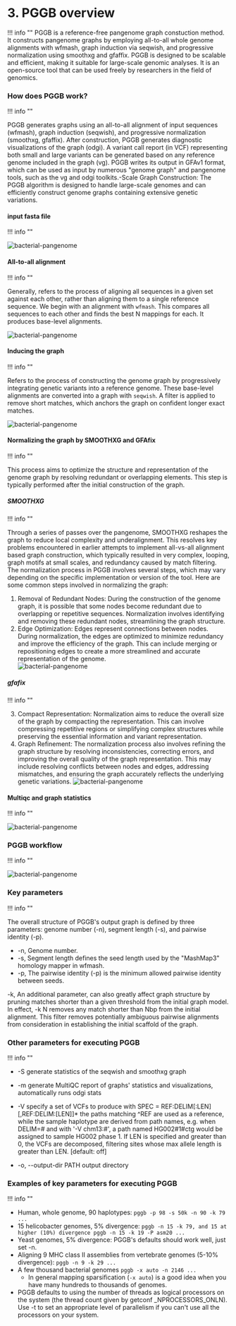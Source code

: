 # 3. PGGB overview
!!! info ""
PGGB is a reference-free pangenome graph constuction method. It constructs pangenome graphs by employing all-to-all whole genome alignments with wfmash, graph induction via seqwish, and progressive normalization using smoothxg and gfaffix. 
PGGB is designed to be scalable and efficient, making it suitable for large-scale genomic analyses. It is an open-source tool that can be used freely by researchers in the field of genomics.


### How does PGGB work?
!!! info ""

PGGB generates graphs using an all-to-all alignment of input sequences (wfmash), graph induction (seqwish), and progressive normalization (smoothxg, gfaffix). After construction, PGGB generates diagnostic visualizations of the graph (odgi). A variant call report (in VCF) representing both small and large variants can be generated based on any reference genome included in the graph (vg). PGGB writes its output in GFAv1 format, which can be used as input by numerous "genome graph" and pangenome tools, such as the vg and odgi toolkits.-Scale Graph Construction: The PGGB algorithm is designed to handle large-scale genomes and can efficiently construct genome graphs containing extensive genetic variations.


#### input fasta file 
!!! info ""

![bacterial-pangenome](theme_figures/PGGB_workflow_1_small.png)

#### All-to-all alignment
!!! info ""

Generally, refers to the process of aligning all sequences in a given set against each other, rather than aligning them to a single reference sequence.
We begin with an alignment with `wfmash`. This compares all sequences to each other and finds the best N mappings for each. It produces base-level alignments.

![bacterial-pangenome](theme_figures/PGGB_workflow_2_small.png)

#### Inducing the graph
!!! info ""

Refers to the process of constructing the genome graph by progressively integrating genetic variants into a reference genome.
These base-level alignments are converted into a graph with `seqwish`. A filter is applied to remove short matches, which anchors the graph on confident longer exact matches.

![bacterial-pangenome](theme_figures/PGGB_workflow_3_small.png)

#### Normalizing the graph by SMOOTHXG and GFAfix
!!! info ""

This process aims to optimize the structure and representation of the genome graph by resolving redundant or overlapping elements. This step is typically performed after the initial construction of the graph.

##### SMOOTHXG
!!! info ""

Through a series of passes over the pangenome, SMOOTHXG reshapes the graph to reduce local complexity and underalignment. This resolves key problems encountered in earlier attempts to implement all-vs-all alignment based graph construction, which typically resulted in very complex, looping, graph motifs at small scales, and redundancy caused by match filtering.
The normalization process in PGGB involves several steps, which may vary depending on the specific implementation or version of the tool. Here are some common steps involved in normalizing the graph:  
1.  Removal of Redundant Nodes: During the construction of the genome graph, it is possible that some nodes become redundant due to overlapping or repetitive sequences. Normalization involves identifying and removing these redundant nodes, streamlining the graph structure.  
2.	Edge Optimization: Edges represent connections between nodes. During normalization, the edges are optimized to minimize redundancy and improve the efficiency of the graph. This can include merging or repositioning edges to create a more streamlined and accurate representation of the genome.  
![bacterial-pangenome](theme_figures/PGGB_workflow_4_small.png)

##### gfafix
!!! info ""

3.	Compact Representation: Normalization aims to reduce the overall size of the graph by compacting the representation. This can involve compressing repetitive regions or simplifying complex structures while preserving the essential information and variant representation.
4.	Graph Refinement: The normalization process also involves refining the graph structure by resolving inconsistencies, correcting errors, and improving the overall quality of the graph representation. This may include resolving conflicts between nodes and edges, addressing mismatches, and ensuring the graph accurately reflects the underlying genetic variations.
![bacterial-pangenome](theme_figures/PGGB_workflow_5_small.png)



#### Multiqc and graph statistics
!!! info ""

![bacterial-pangenome](theme_figures/PGGB_workflow_6_small.png)



### PGGB workflow
!!! info ""

![bacterial-pangenome](theme_figures/PGGB_workflow_7_small.png)



### Key parameters
!!! info ""

The overall structure of PGGB's output graph is defined by three parameters: genome number (-n), segment length (-s), and pairwise identity (-p). 

- -n, Genome number.
- -s, Segment length defines the seed length used by the "MashMap3" homology mapper in wfmash.
- -p, The pairwise identity (-p) is the minimum allowed pairwise identity between seeds.

-k, An additional parameter, can also greatly affect graph structure by pruning matches shorter than a given threshold from the initial graph model. In effect, -k N removes any match shorter than Nbp from the initial alignment. This filter removes potentially ambiguous pairwise alignments from consideration in establishing the initial scaffold of the graph.


### Other parameters for executing PGGB
!!! info ""

- -S generate statistics of the seqwish and smoothxg graph

- -m generate MultiQC report of graphs' statistics and visualizations, automatically runs odgi stats

- -V specify a set of VCFs to produce with SPEC = REF:DELIM[:LEN][,REF:DELIM:[LEN]]* the paths matching ^REF are used as a reference, while the sample haplotype are derived from path names, e.g. when DELIM=# and with '-V chm13:#', a path named HG002#1#ctg would be assigned to sample HG002 phase 1. If LEN is specified and greater than 0, the VCFs are decomposed, filtering sites whose max allele length is greater than LEN. [default: off]

- -o, --output-dir PATH       output directory


### Examples of key parameters for executing PGGB
!!! info ""

- Human, whole genome, 90 haplotypes: `pggb -p 98 -s 50k -n 90 -k 79 ...`
- 15 helicobacter genomes, 5% divergence: `pggb -n 15 -k 79, and 15 at higher (10%) divergence pggb -n 15 -k 19 -P asm20 ...`
- Yeast genomes, 5% divergence: PGGB's defaults should work well, just set -n.
- Aligning 9 MHC class II assemblies from vertebrate genomes (5-10% divergence): `pggb -n 9 -k 29 ...`
- A few thousand bacterial genomes `pggb -x auto -n 2146 ...`
  - In general mapping sparsification (`-x auto`) is a good idea when you have many hundreds to thousands of genomes.
- PGGB defaults to using the number of threads as logical processors on the system (the thread count given by getconf _NPROCESSORS_ONLN). Use -t to set an appropriate level of parallelism if you can't use all the processors on your system.


